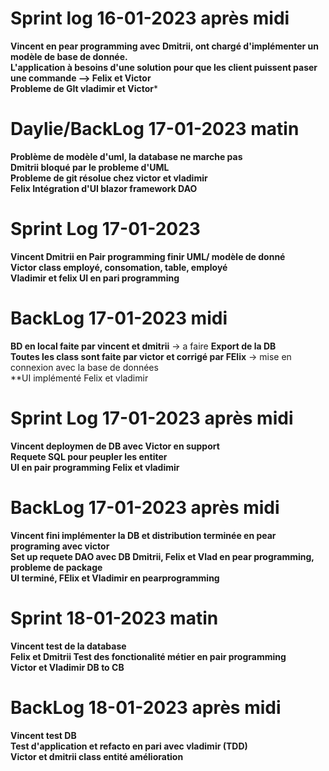 # Sprint log 16-01-2023 après midi

**Vincent en pear programming avec Dmitrii, ont chargé d'implémenter un modèle de base de donnée.** <br/>
**L'application à besoins d'une solution pour que les client puissent paser une commande --> Felix et Victor** <br/>
**Probleme de GIt vladimir et Victor*** <br/>

# Daylie/BackLog 17-01-2023 matin

**Problème de modèle d'uml, la database ne marche pas** <br/>
**Dmitrii bloqué par le probleme d'UML** <br/>
**Probleme de git résolue chez victor et vladimir** <br/>
**Felix Intégration d'UI blazor framework DAO** <br/>

# Sprint Log 17-01-2023

**Vincent Dmitrii en Pair programming finir UML/ modèle de donné** <br/>
**Victor class employé, consomation, table, employé** <br/>
**Vladimir et felix UI en pari programming** <br/>

# BackLog 17-01-2023 midi

**BD en local faite par vincent et dmitrii** -> a faire **Export de la DB** <br/>
**Toutes les class sont faite par victor et corrigé par FElix** -> mise en connexion avec la base de données <br/>
**UI implémenté Felix et vladimir <br/>

# Sprint Log 17-01-2023 après midi

**Vincent deploymen de DB avec Victor en support** <br/>
**Requete SQL pour peupler les entiter** <br/>
**UI en pair programming Felix et vladimir** <br/>

# BackLog 17-01-2023 après midi

**Vincent fini implémenter la DB et distribution terminée en pear programing avec victor** <br/>
**Set up requete DAO avec DB Dmitrii, Felix et Vlad en pear programming, probleme de package** <br/>
**UI terminé, FElix et Vladimir en pearprogramming** <br/>

# Sprint 18-01-2023 matin

**Vincent test de la database** <br/>
**Felix et Dmitrii Test des fonctionalité métier en pair programming** <br/>
**Victor  et Vladimir DB to CB** <br/>

# BackLog 18-01-2023 après midi

**Vincent test DB** <br/>
**Test d'application et refacto en pari avec vladimir (TDD)** <br/>
**Victor et dmitrii class entité amélioration** <br/>





